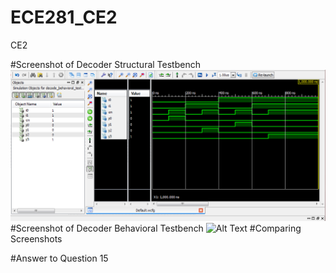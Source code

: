 ECE281_CE2
==========

CE2

#Screenshot of Decoder Structural Testbench
![Alt Text](https://github.com/RyanRedhead/CE2/blob/master/CE2_1/Behavioral%20Testbench.PNG?raw=true)
#Screenshot of Decoder Behavioral Testbench
![Alt Text]()
#Comparing Screenshots

#Answer to Question 15

